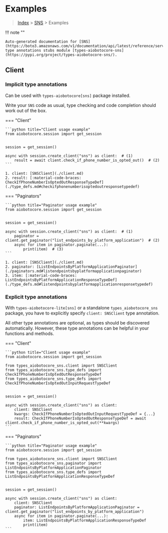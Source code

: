 # Examples

> [Index](../README.md) > [SNS](./README.md) > Examples

!!! note ""

    Auto-generated documentation for [SNS](https://boto3.amazonaws.com/v1/documentation/api/latest/reference/services/sns.html#SNS)
    type annotations stubs module [types-aiobotocore-sns](https://pypi.org/project/types-aiobotocore-sns/).

## Client

### Implicit type annotations

Can be used with `types-aiobotocore[sns]` package installed.

Write your `SNS` code as usual,
type checking and code completion should work out of the box.



=== "Client"

    ```python title="Client usage example"
    from aiobotocore.session import get_session


    session = get_session()

    async with session.create_client("sns") as client:  # (1)
        result = await client.check_if_phone_number_is_opted_out()  # (2)
    ```

    1. client: [SNSClient](./client.md)
    2. result: [:material-code-braces: CheckIfPhoneNumberIsOptedOutResponseTypeDef](./type_defs.md#checkifphonenumberisoptedoutresponsetypedef) 



=== "Paginators"

    ```python title="Paginator usage example"
    from aiobotocore.session import get_session


    session = get_session()

    async with session.create_client("sns") as client:  # (1)
        paginator = client.get_paginator("list_endpoints_by_platform_application")  # (2)
        async for item in paginator.paginate(...):
            print(item)  # (3)
    ```

    1. client: [SNSClient](./client.md)
    2. paginator: [ListEndpointsByPlatformApplicationPaginator](./paginators.md#listendpointsbyplatformapplicationpaginator)
    3. item: [:material-code-braces: ListEndpointsByPlatformApplicationResponseTypeDef](./type_defs.md#listendpointsbyplatformapplicationresponsetypedef) 




### Explicit type annotations

With `types-aiobotocore-lite[sns]`
or a standalone `types_aiobotocore_sns` package, you have to explicitly specify
`client: SNSClient` type annotation.

All other type annotations are optional, as types should be discovered automatically.
However, these type annotations can be helpful in your functions and methods.


=== "Client"

    ```python title="Client usage example"
    from aiobotocore.session import get_session

    from types_aiobotocore_sns.client import SNSClient
    from types_aiobotocore_sns.type_defs import CheckIfPhoneNumberIsOptedOutResponseTypeDef
    from types_aiobotocore_sns.type_defs import CheckIfPhoneNumberIsOptedOutInputRequestTypeDef


    session = get_session()

    async with session.create_client("sns") as client:
        client: SNSClient
        kwargs: CheckIfPhoneNumberIsOptedOutInputRequestTypeDef = {...}
        result: CheckIfPhoneNumberIsOptedOutResponseTypeDef = await client.check_if_phone_number_is_opted_out(**kwargs)
    ```



=== "Paginators"

    ```python title="Paginator usage example"
    from aiobotocore.session import get_session

    from types_aiobotocore_sns.client import SNSClient
    from types_aiobotocore_sns.paginator import ListEndpointsByPlatformApplicationPaginator
    from types_aiobotocore_sns.type_defs import ListEndpointsByPlatformApplicationResponseTypeDef


    session = get_session()

    async with session.create_client("sns") as client:
        client: SNSClient
        paginator: ListEndpointsByPlatformApplicationPaginator = client.get_paginator("list_endpoints_by_platform_application")
        async for item in paginator.paginate(...):
            item: ListEndpointsByPlatformApplicationResponseTypeDef
            print(item)
    ```


